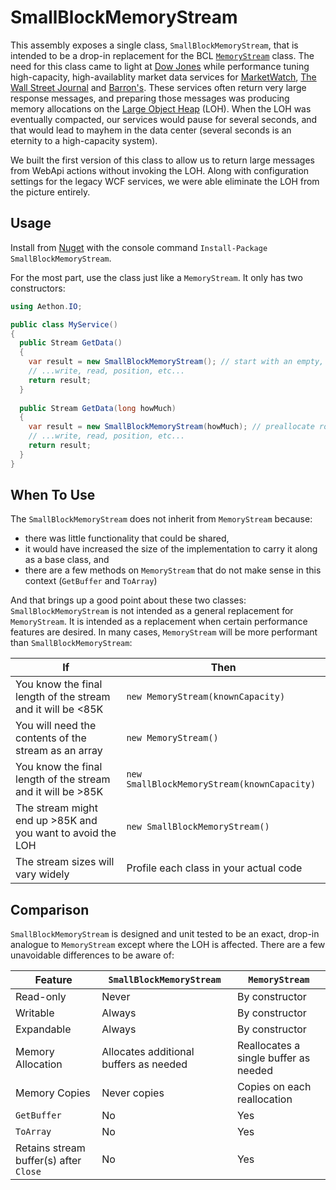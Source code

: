 SmallBlockMemoryStream
======================
This assembly exposes a single class, `SmallBlockMemoryStream`, that is intended to be a drop-in replacement for the BCL [`MemoryStream`](http://msdn.microsoft.com/en-us/library/system.io.memorystream.aspx) class. The need for this class came to light at [Dow Jones](http://dowjones.com) while performance tuning high-capacity, high-availablity market data services for [MarketWatch](http://marketwatch.com), [The Wall Street Journal](http://online.wsj.com) and [Barron's](http://online.barrons.com). These services often return very large response messages, and preparing those messages was producing memory allocations on the [Large Object Heap](http://msdn.microsoft.com/en-us/magazine/cc534993.aspx) (LOH). When the LOH was eventually compacted, our services would pause for several seconds, and that would lead to mayhem in the data center (several seconds is an eternity to a high-capacity system).

We built the first version of this class to allow us to return large messages from WebApi actions without invoking the LOH. Along with configuration settings for the legacy WCF services, we were able eliminate the LOH from the picture entirely.

Usage
---
Install from [Nuget](https://www.nuget.org/packages/SmallBlockMemoryStream/) with the console command `Install-Package SmallBlockMemoryStream`.

For the most part, use the class just like a `MemoryStream`. It only has two constructors:
```cs
using Aethon.IO;

public class MyService()
{
  public Stream GetData()
  {
    var result = new SmallBlockMemoryStream(); // start with an empty, zero-capacity stream
    // ...write, read, position, etc...
    return result;
  }
  
  public Stream GetData(long howMuch)
  {
    var result = new SmallBlockMemoryStream(howMuch); // preallocate room for the stream
    // ...write, read, position, etc...
    return result;
  }
}
```

When To Use
---
The `SmallBlockMemoryStream` does not inherit from `MemoryStream` because:
  - there was little functionality that could be shared,
  - it would have increased the size of the implementation to carry it along as a base class, and
  - there are a few methods on `MemoryStream` that do not make sense in this context (`GetBuffer` and `ToArray`)
  
And that brings up a good point about these two classes: `SmallBlockMemoryStream` is not intended as a general replacement for `MemoryStream`. It is intended as a replacement when certain performance features are desired. In many cases, `MemoryStream` will be more performant than `SmallBlockMemoryStream`:

If|Then
-------------------|-------------------------
You know the final length of the stream and it will be <85K| `new MemoryStream(knownCapacity)`
You will need the contents of the stream as an array | `new MemoryStream()`
You know the final length of the stream and it will be >85K| `new SmallBlockMemoryStream(knownCapacity)`
The stream might end up >85K and you want to avoid the LOH | `new SmallBlockMemoryStream()`
The stream sizes will vary widely | Profile each class in your actual code

Comparison
---
`SmallBlockMemoryStream` is designed and unit tested to be an exact, drop-in analogue to `MemoryStream` except where the LOH is affected. There are a few unavoidable differences to be aware of:

Feature|`SmallBlockMemoryStream`|`MemoryStream`
---|---|---
Read-only|Never|By constructor
Writable|Always|By constructor
Expandable|Always|By constructor
Memory Allocation|Allocates additional buffers as needed|Reallocates a single buffer as needed
Memory Copies|Never copies|Copies on each reallocation
`GetBuffer`|No|Yes
`ToArray`|No|Yes
Retains stream buffer(s) after `Close`|No|Yes


